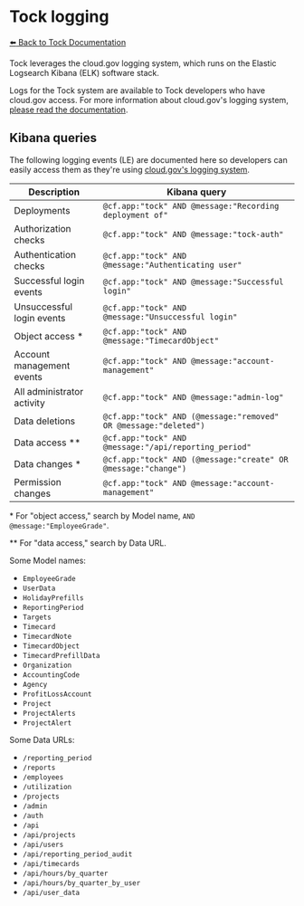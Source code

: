 # Tock logging

[:arrow_left: Back to Tock Documentation](../docs)

Tock leverages the cloud.gov logging system, which runs on the Elastic Logsearch
Kibana (ELK) software stack. 

Logs for the Tock system are available to
Tock developers who have cloud.gov access. For more information about cloud.gov's
logging system, [please read the documentation][cg-logs].

[cg-logs]: https://cloud.gov/docs/apps/logs/

## Kibana queries

The following logging events (LE) are documented here so developers can easily
access them as they're using [cloud.gov's logging system][cg-log-sys].

[cg-log-sys]: https://logs.fr.cloud.gov

| Description                | Kibana query                                                     |
| -------------------------- | ---------------------------------------------------------------- |
| Deployments                | `@cf.app:"tock" AND @message:"Recording deployment of"`          |
| Authorization checks       | `@cf.app:"tock" AND @message:"tock-auth"`                        |
| Authentication checks      | `@cf.app:"tock" AND @message:"Authenticating user"`              |
| Successful login events    | `@cf.app:"tock" AND @message:"Successful login"`                 |
| Unsuccessful login events  | `@cf.app:"tock" AND @message:"Unsuccessful login"`               |
| Object access *            | `@cf.app:"tock" AND @message:"TimecardObject"`                   |
| Account management events  | `@cf.app:"tock" AND @message:"account-management"`               |
| All administrator activity | `@cf.app:"tock" AND @message:"admin-log"`                        |
| Data deletions             | `@cf.app:"tock" AND (@message:"removed" OR @message:"deleted")`  |
| Data access **             | `@cf.app:"tock" AND @message:"/api/reporting_period"`            |
| Data changes *             | `@cf.app:"tock" AND (@message:"create" OR @message:"change")`    |
| Permission changes         | `@cf.app:"tock" AND @message:"account-management"`               |

\* For "object access," search by Model name, `AND @message:"EmployeeGrade"`.

\** For "data access," search by Data URL.

Some Model names:
- `EmployeeGrade`
- `UserData`
- `HolidayPrefills`
- `ReportingPeriod`
- `Targets`
- `Timecard`
- `TimecardNote`
- `TimecardObject`
- `TimecardPrefillData`
- `Organization`
- `AccountingCode`
- `Agency`
- `ProfitLossAccount`
- `Project`
- `ProjectAlerts`
- `ProjectAlert`

Some Data URLs:
- `/reporting_period`
- `/reports`
- `/employees`
- `/utilization`
- `/projects`
- `/admin`
- `/auth`
- `/api`
- `/api/projects`
- `/api/users`
- `/api/reporting_period_audit`
- `/api/timecards`
- `/api/hours/by_quarter`
- `/api/hours/by_quarter_by_user`
- `/api/user_data`
